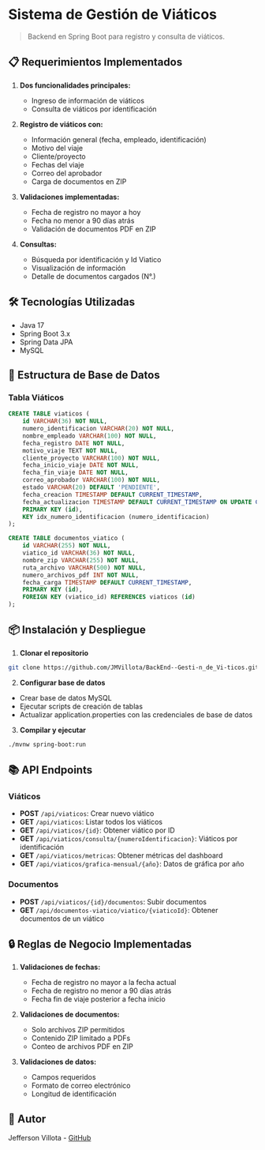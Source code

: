# Sistema de Gestión de Viáticos

> Backend en Spring Boot para registro y consulta de viáticos.

## 📋 Requerimientos Implementados

1. **Dos funcionalidades principales:**
   - Ingreso de información de viáticos
   - Consulta de viáticos por identificación

2. **Registro de viáticos con:**
   - Información general (fecha, empleado, identificación)
   - Motivo del viaje
   - Cliente/proyecto
   - Fechas del viaje
   - Correo del aprobador
   - Carga de documentos en ZIP

3. **Validaciones implementadas:**
   - Fecha de registro no mayor a hoy
   - Fecha no menor a 90 días atrás
   - Validación de documentos PDF en ZIP

4. **Consultas:**
   - Búsqueda por identificación y Id Viatico
   - Visualización de información
   - Detalle de documentos cargados (N°.)

## 🛠️ Tecnologías Utilizadas

- Java 17
- Spring Boot 3.x
- Spring Data JPA
- MySQL

## 💾 Estructura de Base de Datos

### Tabla Viáticos
```sql
CREATE TABLE viaticos (
    id VARCHAR(36) NOT NULL,
    numero_identificacion VARCHAR(20) NOT NULL,
    nombre_empleado VARCHAR(100) NOT NULL,
    fecha_registro DATE NOT NULL,
    motivo_viaje TEXT NOT NULL,
    cliente_proyecto VARCHAR(100) NOT NULL,
    fecha_inicio_viaje DATE NOT NULL,
    fecha_fin_viaje DATE NOT NULL,
    correo_aprobador VARCHAR(100) NOT NULL,
    estado VARCHAR(20) DEFAULT 'PENDIENTE',
    fecha_creacion TIMESTAMP DEFAULT CURRENT_TIMESTAMP,
    fecha_actualizacion TIMESTAMP DEFAULT CURRENT_TIMESTAMP ON UPDATE CURRENT_TIMESTAMP,
    PRIMARY KEY (id),
    KEY idx_numero_identificacion (numero_identificacion)
);

CREATE TABLE documentos_viatico (
    id VARCHAR(255) NOT NULL,
    viatico_id VARCHAR(36) NOT NULL,
    nombre_zip VARCHAR(255) NOT NULL,
    ruta_archivo VARCHAR(500) NOT NULL,
    numero_archivos_pdf INT NOT NULL,
    fecha_carga TIMESTAMP DEFAULT CURRENT_TIMESTAMP,
    PRIMARY KEY (id),
    FOREIGN KEY (viatico_id) REFERENCES viaticos (id)
);
```

## 📦 Instalación y Despliegue

1. **Clonar el repositorio**
```bash
git clone https://github.com/JMVillota/BackEnd--Gesti-n_de_Vi-ticos.git
```

2. **Configurar base de datos**
- Crear base de datos MySQL
- Ejecutar scripts de creación de tablas
- Actualizar application.properties con las credenciales de base de datos

3. **Compilar y ejecutar**
```bash
./mvnw spring-boot:run
```

## 📚 API Endpoints

### Viáticos
- **POST** `/api/viaticos`: Crear nuevo viático
- **GET** `/api/viaticos`: Listar todos los viáticos
- **GET** `/api/viaticos/{id}`: Obtener viático por ID
- **GET** `/api/viaticos/consulta/{numeroIdentificacion}`: Viáticos por identificación
- **GET** `/api/viaticos/metricas`: Obtener métricas del dashboard
- **GET** `/api/viaticos/grafica-mensual/{año}`: Datos de gráfica por año

### Documentos
- **POST** `/api/viaticos/{id}/documentos`: Subir documentos
- **GET** `/api/documentos-viatico/viatico/{viaticoId}`: Obtener documentos de un viático

## 🔒 Reglas de Negocio Implementadas

1. **Validaciones de fechas:**
   - Fecha de registro no mayor a la fecha actual
   - Fecha de registro no menor a 90 días atrás
   - Fecha fin de viaje posterior a fecha inicio

2. **Validaciones de documentos:**
   - Solo archivos ZIP permitidos
   - Contenido ZIP limitado a PDFs
   - Conteo de archivos PDF en ZIP

3. **Validaciones de datos:**
   - Campos requeridos
   - Formato de correo electrónico
   - Longitud de identificación

## 👤 Autor

Jefferson Villota - [GitHub](https://github.com/JMVillota)